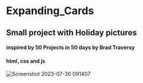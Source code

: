 ﻿# Expanding_Cards
## Small project with Holiday pictures 
#### inspired by 50 Projects in 50 days by Brad Traversy
#### html, css and js

![Screenshot 2023-07-30 091407](https://github.com/CarolaZapp/Expanding_Cards/assets/101559000/7db741e5-a8c7-4b95-aa00-77dc191cdd6a)

